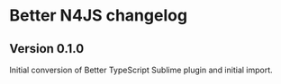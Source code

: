 # Better N4JS changelog
## Version 0.1.0

Initial conversion of Better TypeScript Sublime plugin and initial import.
